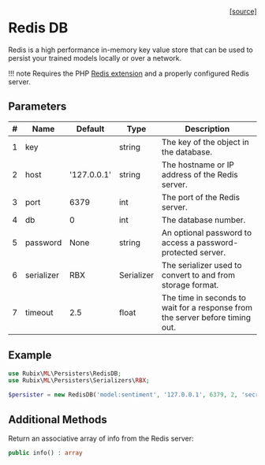 <span style="float:right;"><a href="https://github.com/RubixML/ML/blob/master/src/Persisters/RedisDB.php">[source]</a></span>

# Redis DB
Redis is a high performance in-memory key value store that can be used to persist your trained models locally or over a network.

!!! note
    Requires the PHP [Redis extension](https://github.com/phpredis/phpredis) and a properly configured Redis server.

## Parameters
| # | Name | Default | Type | Description |
|---|---|---|---|---|
| 1 | key | | string | The key of the object in the database. |
| 2 | host | '127.0.0.1' | string | The hostname or IP address of the Redis server. |
| 3 | port | 6379 | int | The port of the Redis server. |
| 4 | db | 0 | int | The database number. |
| 5 | password | None | string | An optional password to access a password-protected server. |
| 6 | serializer | RBX | Serializer | The serializer used to convert to and from storage format. |
| 7 | timeout | 2.5 | float | The time in seconds to wait for a response from the server before timing out. |

## Example
```php
use Rubix\ML\Persisters\RedisDB;
use Rubix\ML\Persisters\Serializers\RBX;

$persister = new RedisDB('model:sentiment', '127.0.0.1', 6379, 2, 'secret', new RBX(), 2.5);
```

## Additional Methods
Return an associative array of info from the Redis server:
```php
public info() : array
```
